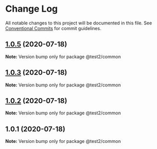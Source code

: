 # Change Log

All notable changes to this project will be documented in this file.
See [Conventional Commits](https://conventionalcommits.org) for commit guidelines.

## [1.0.5](https://github.com/soubhratra/test2/compare/v1.0.4...v1.0.5) (2020-07-18)

**Note:** Version bump only for package @test2/common





## [1.0.3](https://github.com/soubhratra/test2/compare/v1.0.2...v1.0.3) (2020-07-18)

**Note:** Version bump only for package @test2/common





## [1.0.2](https://github.com/soubhratra/test2/compare/v1.0.1...v1.0.2) (2020-07-18)

**Note:** Version bump only for package @test2/common





## 1.0.1 (2020-07-18)

**Note:** Version bump only for package @test2/common

